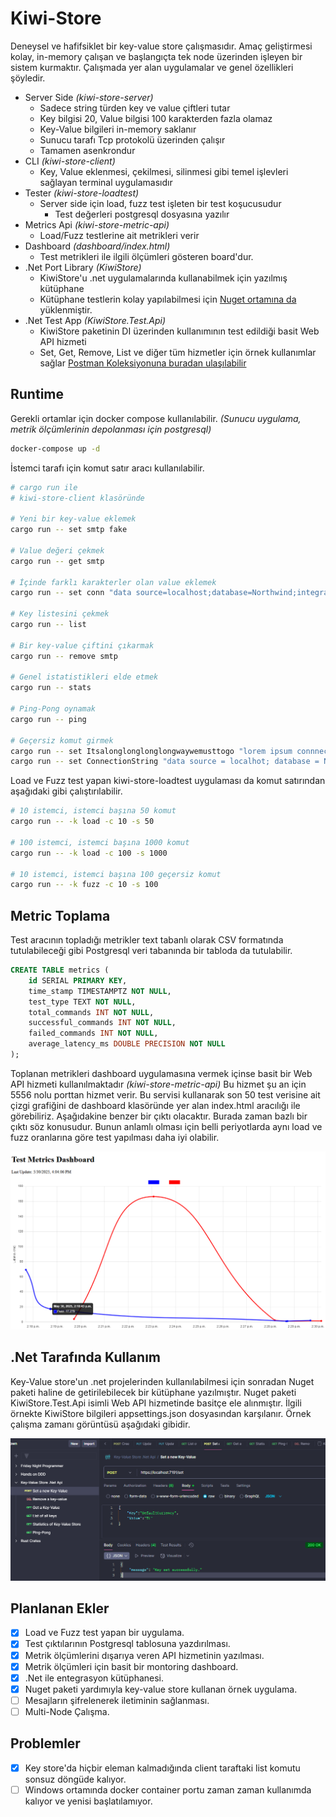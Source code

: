 # Kiwi-Store

Deneysel ve hafifsiklet bir key-value store çalışmasıdır. Amaç geliştirmesi kolay, in-memory çalışan ve başlangıçta tek node üzerinden işleyen bir sistem kurmaktır. Çalışmada yer alan uygulamalar ve genel özellikleri şöyledir.

- Server Side _(kiwi-store-server)_
  - Sadece string türden key ve value çiftleri tutar
  - Key bilgisi 20, Value bilgisi 100 karakterden fazla olamaz
  - Key-Value bilgileri in-memory saklanır
  - Sunucu tarafı Tcp protokolü üzerinden çalışır
  - Tamamen asenkrondur
- CLI _(kiwi-store-client)_
  - Key, Value eklenmesi, çekilmesi, silinmesi gibi temel işlevleri sağlayan terminal uygulamasıdır
- Tester _(kiwi-store-loadtest)_
  - Server side için load, fuzz test işleten bir test koşucusudur
    - Test değerleri postgresql dosyasına yazılır
- Metrics Api _(kiwi-store-metric-api)_
  - Load/Fuzz testlerine ait metrikleri verir
- Dashboard _(dashboard/index.html)_
  - Test metrikleri ile ilgili ölçümleri gösteren board'dur.
- .Net Port Library _(KiwiStore)_
  - KiwiStore'u .net uygulamalarında kullanabilmek için yazılmış kütüphane
  - Kütüphane testlerin kolay yapılabilmesi için [Nuget ortamına da](https://www.nuget.org/packages/KiwiStore/) yüklenmiştir.
- .Net Test App _(KiwiStore.Test.Api)_
  - KiwiStore paketinin DI üzerinden kullanımının test edildiği basit Web API hizmeti
  - Set, Get, Remove, List ve diğer tüm hizmetler için örnek kullanımlar sağlar [Postman Koleksiyonuna buradan ulaşılabilir](Key-Value%20Store%20.Net%20Api.postman_collection.json)

## Runtime

Gerekli ortamlar için docker compose kullanılabilir. _(Sunucu uygulama, metrik ölçümlerinin depolanması için postgresql)_

```bash
docker-compose up -d
```

İstemci tarafı için komut satır aracı kullanılabilir.

```bash
# cargo run ile
# kiwi-store-client klasöründe

# Yeni bir key-value eklemek
cargo run -- set smtp fake

# Value değeri çekmek
cargo run -- get smtp

# İçinde farklı karakterler olan value eklemek
cargo run -- set conn "data source=localhost;database=Northwind;integrated security=sspi"

# Key listesini çekmek
cargo run -- list

# Bir key-value çiftini çıkarmak
cargo run -- remove smtp

# Genel istatistikleri elde etmek
cargo run -- stats

# Ping-Pong oynamak
cargo run -- ping

# Geçersiz komut girmek
cargo run -- set Itsalonglonglonglongwaywemusttogo "lorem ipsum connnection string"
cargo run -- set ConnectionString "data source = localhot; database = Nortwhing; integrated security=sspi; mars = true; distributed transaction=off"
```

Load ve Fuzz test yapan kiwi-store-loadtest uygulaması da komut satırından aşağıdaki gibi çalıştırılabilir.

```bash
# 10 istemci, istemci başına 50 komut
cargo run -- -k load -c 10 -s 50

# 100 istemci, istemci başına 1000 komut
cargo run -- -k load -c 100 -s 1000

# 10 istemci, istemci başına 100 geçersiz komut
cargo run -- -k fuzz -c 10 -s 100
```

## Metric Toplama

Test aracının topladığı metrikler text tabanlı olarak CSV formatında tutulabileceği gibi Postgresql veri tabanında bir tabloda da tutulabilir.

```sql
CREATE TABLE metrics (
    id SERIAL PRIMARY KEY,
    time_stamp TIMESTAMPTZ NOT NULL,
    test_type TEXT NOT NULL,
    total_commands INT NOT NULL,
    successful_commands INT NOT NULL,
    failed_commands INT NOT NULL,
    average_latency_ms DOUBLE PRECISION NOT NULL
);
```

Toplanan metrikleri dashboard uygulamasına vermek içinse basit bir Web API hizmeti kullanılmaktadır _(kiwi-store-metric-api)_ Bu hizmet şu an için 5556 nolu porttan hizmet verir. Bu servisi kullanarak son 50 test verisine ait çizgi grafiğini de dashboard klasöründe yer alan index.html aracılığı ile görebiliriz. Aşağıdakine benzer bir çıktı olacaktır. Burada zaman bazlı bir çıktı söz konusudur. Bunun anlamlı olması için
belli periyotlarda aynı load ve fuzz oranlarına göre test yapılması daha iyi olabilir.

![Sample dashboard](SampleDashboard_00.png)

## .Net Tarafında Kullanım

Key-Value store'un .net projelerinden kullanılabilmesi için sonradan Nuget paketi haline de getirilebilecek bir kütüphane yazılmıştır. Nuget paketi KiwiStore.Test.Api isimli Web API hizmetinde basitçe ele alınmıştır. İlgili örnekte KiwiStore bilgileri appsettings.json dosyasından karşılanır. Örnek çalışma zamanı görüntüsü aşağıdaki gibidir.

![Web Api Runtime 00](WebApiRuntime_00.png)

## Planlanan Ekler

- [x] Load ve Fuzz test yapan bir uygulama.
- [x] Test çıktılarının Postgresql tablosuna yazdırılması.
- [x] Metrik ölçümlerini dışarıya veren API hizmetinin yazılması.
- [x] Metrik ölçümleri için basit bir montoring dashboard.
- [x] .Net ile entegrasyon kütüphanesi.
- [x] Nuget paketi yardımıyla key-value store kullanan örnek uygulama.
- [ ] Mesajların şifrelenerek iletiminin sağlanması.
- [ ] Multi-Node Çalışma.

## Problemler

- [x] Key store'da hiçbir eleman kalmadığında client taraftaki list komutu sonsuz döngüde kalıyor.
- [ ] Windows ortamında docker container portu zaman zaman kullanımda kalıyor ve yenisi başlatılamıyor.

